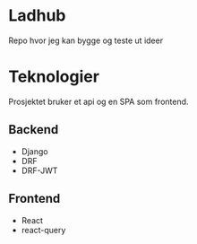 # Ladhub


Repo hvor jeg kan bygge og teste ut ideer


# Teknologier

Prosjektet bruker et api og en SPA som frontend.

## Backend

 - Django
 - DRF 
 - DRF-JWT

## Frontend

 - React
 - react-query
 